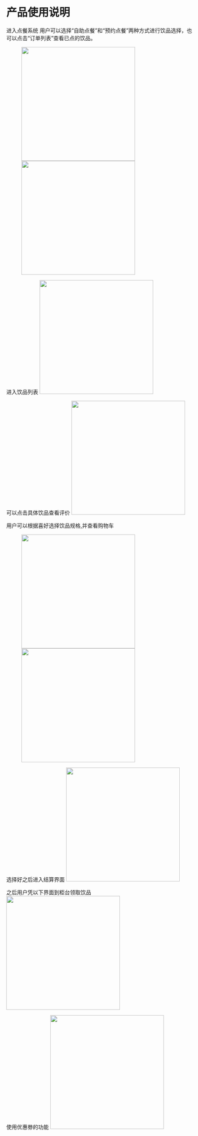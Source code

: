 # 产品使用说明
进入点餐系统
用户可以选择“自助点餐”和“预约点餐”两种方式进行饮品选择，也可以点击“订单列表”查看已点的饮品。
<figure class="half">
    <img src="https://raw.githubusercontent.com/2018SystemAnalysis/Wechat-Odering-System/master/assets/UI/U2_home.png" width="300">        <img src="https://raw.githubusercontent.com/2018SystemAnalysis/Wechat-Odering-System/master/assets/UI/U2_order_list.png" width="300">
</figure>


进入饮品列表
<img src="https://raw.githubusercontent.com/2018SystemAnalysis/Wechat-Odering-System/master/assets/UI/U2_menu.png" width="300" />

可以点击具体饮品查看评价
<img src="https://raw.githubusercontent.com/2018SystemAnalysis/Wechat-Odering-System/master/assets/UI/U2_review.png" width="300" />

用户可以根据喜好选择饮品规格,并查看购物车
<figure class="half">
<img src="https://raw.githubusercontent.com/2018SystemAnalysis/Wechat-Odering-System/master/assets/UI/U2_details.png" width="300" />    <img src="https://raw.githubusercontent.com/2018SystemAnalysis/Wechat-Odering-System/master/assets/UI/U2_gouwuche.png" width="300" />
</figure>

选择好之后进入结算界面
<img src="https://raw.githubusercontent.com/2018SystemAnalysis/Wechat-Odering-System/master/assets/UI/U2_order_check.png" width="300" />


之后用户凭以下界面到柜台领取饮品
<img src="https://raw.githubusercontent.com/2018SystemAnalysis/Wechat-Odering-System/master/assets/UI/U2_order_take.png" width="300" />

使用优惠劵的功能
<img src="https://raw.githubusercontent.com/2018SystemAnalysis/Wechat-Odering-System/master/assets/UI/U2_reduction.png" width="300" />